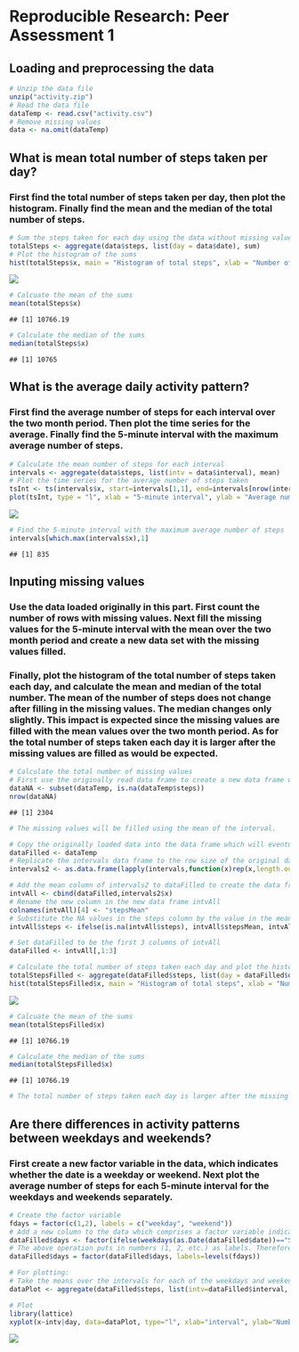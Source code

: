 # Reproducible Research: Peer Assessment 1


## Loading and preprocessing the data


```r
# Unzip the data file
unzip("activity.zip")
# Read the data file
dataTemp <- read.csv("activity.csv")
# Remove missing values
data <- na.omit(dataTemp)
```


## What is mean total number of steps taken per day?

### First find the total number of steps taken per day, then plot the histogram. Finally find the mean and the median of the total number of steps.


```r
# Sum the steps taken for each day using the data without missing values
totalSteps <- aggregate(data$steps, list(day = data$date), sum)
# Plot the histogram of the sums
hist(totalSteps$x, main = "Histogram of total steps", xlab = "Number of Steps taken each day")
```

![](./PA1_template_files/figure-html/unnamed-chunk-2-1.png) 

```r
# Calcuate the mean of the sums
mean(totalSteps$x)
```

```
## [1] 10766.19
```

```r
# Calculate the median of the sums
median(totalSteps$x)
```

```
## [1] 10765
```

## What is the average daily activity pattern?

### First find the average number of steps for each interval over the two month period. Then plot the time series for the average. Finally find the 5-minute interval with the maximum average number of steps.


```r
# Calculate the mean number of steps for each interval
intervals <- aggregate(data$steps, list(intv = data$interval), mean)
# Plot the time series for the average number of steps taken
tsInt <- ts(intervals$x, start=intervals[1,1], end=intervals[nrow(intervals),1])
plot(tsInt, type = "l", xlab = "5-minute interval", ylab = "Average number of steps over two months")
```

![](./PA1_template_files/figure-html/unnamed-chunk-3-1.png) 

```r
# Find the 5-minute interval with the maximum average number of steps
intervals[which.max(intervals$x),1]
```

```
## [1] 835
```
  
## Inputing missing values

### Use the data loaded originally in this part. First count the number of rows with missing values. Next fill the missing values for the 5-minute interval with the mean over the two month period and create a new data set with the missing values filled. 

### Finally, plot the histogram of the total number of steps taken each day, and calculate the mean and median of the total number. The mean of the number of steps does not change after filling in the missing values. The median changes only slightly. This impact is expected since the missing values are filled with the mean values over the two month period. As for the total number of steps taken each day it is larger after the missing values are filled as would be expected. 


```r
# Calculate the total number of missing values 
# First use the originally read data frame to create a new data frame with rows which have NA in the steps column, then count the number of rows in the data frame.
dataNA <- subset(dataTemp, is.na(dataTemp$steps))
nrow(dataNA)
```

```
## [1] 2304
```

```r
# The missing values will be filled using the mean of the interval.

# Copy the originally loaded data into the data frame which will eventually contain the missing values filled in
dataFilled <- dataTemp
# Replicate the intervals data frame to the row size of the original data so it can be concatenated with dataFilled
intervals2 <- as.data.frame(lapply(intervals,function(x)rep(x,length.out=nrow(dataFilled)))) 

# Add the mean column of intervals2 to dataFilled to create the data frame intvAll
intvAll <- cbind(dataFilled,intervals2$x)
# Rename the new column in the new data frame intvAll
colnames(intvAll)[4] <- "stepsMean"
# Substitute the NA values in the steps column by the value in the mean column, which corresponds to that for the interval
intvAll$steps <- ifelse(is.na(intvAll$steps), intvAll$stepsMean, intvAll$steps)

# Set dataFilled to be the first 3 columns of intvAll
dataFilled <- intvAll[,1:3]

# Calculate the total number of steps taken each day and plot the histogram
totalStepsFilled <- aggregate(dataFilled$steps, list(day = dataFilled$date), sum)
hist(totalStepsFilled$x, main = "Histogram of total steps", xlab = "Number of Steps taken each day")
```

![](./PA1_template_files/figure-html/unnamed-chunk-4-1.png) 

```r
# Calcuate the mean of the sums
mean(totalStepsFilled$x)
```

```
## [1] 10766.19
```

```r
# Calculate the median of the sums
median(totalStepsFilled$x)
```

```
## [1] 10766.19
```

```r
# The total number of steps taken each day is larger after the missing values are filled as would be expected. 
```


## Are there differences in activity patterns between weekdays and weekends?

### First create a new factor variable in the data, which indicates whether the date is a weekday or weekend. Next plot the average number of steps for each 5-minute interval for the weekdays and weekends separately.


```r
# Create the factor variable
fdays = factor(c(1,2), labels = c("weekday", "weekend"))
# Add a new column to the data which comprises a factor variable indicating whether the date is a weekday or weekend
dataFilled$days <- factor(ifelse(weekdays(as.Date(dataFilled$date))=="Saturday"|weekdays(as.Date(dataFilled$date))=="Sunday", fdays[2], fdays[1]))
# The above operation puts in numbers (1, 2, etc.) as labels. Therefore a second operation is needed to set the labels to those of fdays
dataFilled$days = factor(dataFilled$days, labels=levels(fdays))

# For plotting:
# Take the means over the intervals for each of the weekdays and weekends
dataPlot <- aggregate(dataFilled$steps, list(intv=dataFilled$interval, day=dataFilled$days), mean)

# Plot
library(lattice)
xyplot(x~intv|day, data=dataPlot, type="l", xlab="interval", ylab="Number of steps", layout=c(1,2))
```

![](./PA1_template_files/figure-html/unnamed-chunk-5-1.png) 
